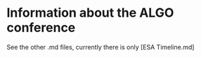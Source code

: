 # Information about the ALGO conference

See the other .md files, currently there is only [ESA Timeline.md]
